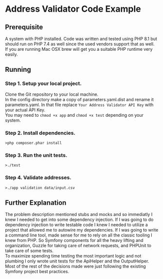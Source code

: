 # Address Validator Code Example

## Prerequisite
A system with PHP installed. Code was written and tested using PHP 8.1 but should run on PHP 7.4 as
well since the used vendors support that as well. If you are running Mac OSX brew will get you a suitable
PHP runtime very easily.

## Running
### Step 1. Setup your local project.
Clone the Git repository to your local machine.  
In the config directory make a copy of parameters.yaml.dist and rename it parameters.yaml. In that file replace `Your Address Validator API Key` with your actual API Key.  
You may need to `chmod +x app` and `chmod +x test` depending on your system.

### Step 2. Install dependencies.
`>php composer.phar install`

### Step 3. Run the unit tests.
`>./test`

### Step 4. Validate addresses.
`>./app validation data/input.csv`

## Further Explanation
The problem description mentioned stubs and mocks and so immediatly I knew I needed to get into some dependency injection. If I was going to do dependency injection to write testable code I knew I needed to utilize a project that allowed me to autowire my dependencies. If I was going to write a command line tool, made sense for me to rely on all the classic tooling I knew from PHP. So Symfony components for all the heavy lifting and organization, Guzzle for taking care of network requests, and PHPUnit to take care of some tests.  
To maximize spending time testing the most important logic and not plumbing I only wrote unit tests for the ApiHelper and the OutputHelper.  
Most of the rest of the decisions made were just following the existing Symfony project best practices.
